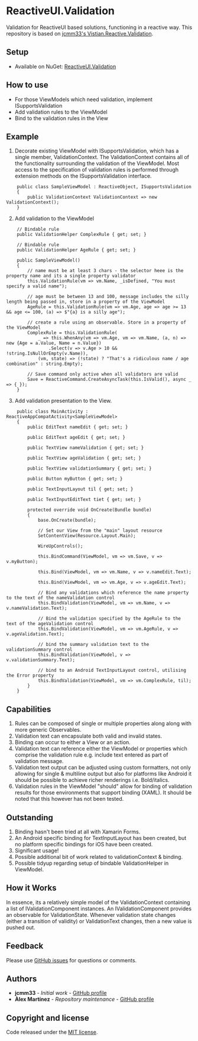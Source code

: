 # ReactiveUI.Validation

Validation for ReactiveUI based solutions, functioning in a reactive way. This repository is based on [jcmm33's Vistian.Reactive.Validation](https://github.com/jcmm33/ReactiveUI.Validation).

## Setup
* Available on NuGet: [ReactiveUI.Validation](https://www.nuget.org/packages/reactiveui-validation/)

## How to use

* For those ViewModels which need validation, implement ISupportsValidation
* Add validation rules to the ViewModel
* Bind to the validation rules in the View

## Example

1. Decorate existing ViewModel with ISupportsValidation, which has a single member, ValidationContext. The ValidationContext contains all of the functionality surrounding the validation of the ViewModel.  Most access to the specification of validation rules is performed through extension methods on the ISupportsValidation interface.

```
    public class SampleViewModel : ReactiveObject, ISupportsValidation
    {
        public ValidationContext ValidationContext => new ValidationContext();
	}
```

2. Add validation to the ViewModel

```
	// Bindable rule
	public ValidationHelper ComplexRule { get; set; }

	// Bindable rule
	public ValidationHelper AgeRule { get; set; }

	public SampleViewModel()
	{
		// name must be at least 3 chars - the selector heee is the property name and its a single property validator
		this.ValidationRule(vm => vm.Name, _isDefined, "You must specify a valid name");

		// age must be between 13 and 100, message includes the silly length being passed in, store in a property of the ViewModel
		AgeRule = this.ValidationRule(vm => vm.Age, age => age >= 13 && age <= 100, (a) => $"{a} is a silly age");

		// create a rule using an observable. Store in a property of the ViewModel
		ComplexRule = this.ValidationRule(
			_ => this.WhenAny(vm => vm.Age, vm => vm.Name, (a, n) => new {Age = a.Value, Name = n.Value})
				.Select(v => v.Age > 10 && !string.IsNullOrEmpty(v.Name)),
			(vm, state) => (!state) ? "That's a ridiculous name / age combination" : string.Empty);

		// Save command only active when all validators are valid
		Save = ReactiveCommand.CreateAsyncTask(this.IsValid(), async _ => { });
	}
```

3. Add validation presentation to the View.

```
	public class MainActivity : ReactiveAppCompatActivity<SampleViewModel>
    {
        public EditText nameEdit { get; set; }

        public EditText ageEdit { get; set; }

        public TextView nameValidation { get; set; }

        public TextView ageValidation { get; set; }

        public TextView validationSummary { get; set; }

        public Button myButton { get; set; }

        public TextInputLayout til { get; set; }

        public TextInputEditText tiet { get; set; }

        protected override void OnCreate(Bundle bundle)
        {
            base.OnCreate(bundle);

            // Set our View from the "main" layout resource
            SetContentView(Resource.Layout.Main);

            WireUpControls();

            this.BindCommand(ViewModel, vm => vm.Save, v => v.myButton);

            this.Bind(ViewModel, vm => vm.Name, v => v.nameEdit.Text);

            this.Bind(ViewModel, vm => vm.Age, v => v.ageEdit.Text);

            // Bind any validations which reference the name property to the text of the nameValidation control
            this.BindValidation(ViewModel, vm => vm.Name, v => v.nameValidation.Text);

            // Bind the validation specified by the AgeRule to the text of the ageValidation control
            this.BindValidation(ViewModel, vm => vm.AgeRule, v => v.ageValidation.Text);

            // bind the summary validation text to the validationSummary control
            this.BindValidation(ViewModel, v => v.validationSummary.Text);

            // bind to an Android TextInputLayout control, utilising the Error property
            this.BindValidation(ViewModel, vm => vm.ComplexRule, til);
        }
    }
```

## Capabilities

1. Rules can be composed of single or multiple properties along along with more generic Observables.
2. Validation text can encapsulate both valid and invalid states.
3. Binding can occur to either a View or an action.
3. Validation text can reference either the ViewModel or properties which comprise the validation rule e.g. include text entered as part of validation message.
4. Validation text output can be adjusted using custom formatters, not only allowing for single & multiline output but also for platforms like Android it should be possible to achieve richer renderings i.e. Bold/italics.
5. Validation rules in the ViewModel "should" allow for binding of validation results for those environments that support binding (XAML). It should be noted that this however has not been tested.

## Outstanding

1. Binding hasn't been tried at all with Xamarin Forms.
2. An Android specific binding for TextInputLayout has been created, but no platform specific bindings for iOS have been created.
3. Significant usage!
4. Possible additional bit of work related to validationContext & binding.
5. Possible tidyup regarding setup of bindable ValidationHelper in ViewModel. 

## How it Works

In essence, its a relatively simple model of the ValidationContext containing a list of IValidationComponent instances. An IValidationComponent provides an observable for ValidationState. Whenever validation state changes (either a transition of validity) or ValidationText changes, then a new value is pushed out.

## Feedback

Please use [GitHub issues](https://github.com/alexmartinezm/ReactiveUI.Validation/issues) for questions or comments.

## Authors

* **jcmm33** - *Initial work* - [GitHub profile](https://github.com/jcmm33)
* **Àlex Martínez** - *Repository maintenance* - [GitHub profile](https://github.com/alexmartinezm)

## Copyright and license

Code released under the [MIT license](https://opensource.org/licenses/MIT).